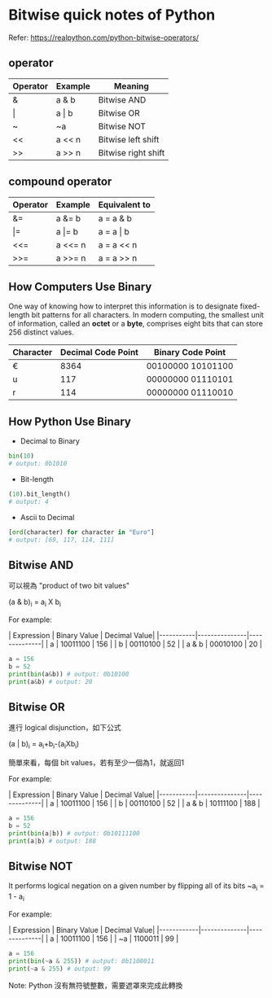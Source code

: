 # Bitwise quick notes of Python
Refer: https://realpython.com/python-bitwise-operators/

## operator

| Operator | Example | Meaning    |
|----------|---------|------------|
|&         | a & b	 | Bitwise AND|
| \|	   | a \| b	 | Bitwise OR |
|~         | ~a	     | Bitwise NOT|
|<<	       | a << n	 | Bitwise left shift|
|>>	       | a >> n	 | Bitwise right shift|


## compound operator
| Operator | Example | Equivalent to |
|----------|---------|---------------|
| &=       | a &= b	 | a = a & b     |
| \|=	   | a \|= b | a = a \| b    |
| <<=      | a <<= n | a = a << n    |
| >>=      | a >>= n | a = a >> n    |

## How Computers Use Binary
One way of knowing how to interpret this information is to designate fixed-length bit patterns for all characters. In modern computing, the smallest unit of information, called an **octet** or a **byte**, comprises eight bits that can store 256 distinct values.

| Character | Decimal Code Point | Binary Code Point |
|-----------|--------------------|-------------------|
| €         |        8364        | 00100000 10101100 |
| u         |         117        | 00000000 01110101 |
| r         |         114        | 00000000 01110010 |


## How Python Use Binary

- Decimal to Binary 

```python
bin(10)
# output: 0b1010
```
- Bit-length

```python
(10).bit_length()
# output: 4
```

- Ascii to Decimal

```python
[ord(character) for character in "Euro"]
# output: [69, 117, 114, 111]
```

## Bitwise AND
可以視為 "product of two bit values" <p>
 (a & b)<sub>i</sub> = a<sub>i</sub> X b<sub>i</sub>

For example:<p>
| Expression | Binary Value | Decimal Value|
|-----------|---------------|--------------|
| a         |  10011100     | 156          |
| b         |  00110100     | 52           |
| a & b     |  00010100     | 20           |

```python
a = 156
b = 52
print(bin(a&b)) # output: 0b10100
print(a&b) # output: 20
```

## Bitwise OR
進行 logical disjunction，如下公式 <p>
 (a | b)<sub>i</sub> = a<sub>i</sub>+b<sub>i</sub>-(a<sub>i</sub>Xb<sub>i</sub>) <p>
 簡單來看，每個 bit values，若有至少一個為1，就返回1

For example:<p>
| Expression | Binary Value | Decimal Value|
|-----------|---------------|--------------|
| a         |  10011100     | 156          |
| b         |  00110100     | 52           |
| a & b     |  10111100     | 188          |

```python
a = 156
b = 52
print(bin(a|b)) # output: 0b10111100
print(a|b) # output: 188
```

## Bitwise NOT
It performs logical negation on a given number by flipping all of its bits
 ~a<sub>i</sub> = 1 - a<sub>i</sub><p>
For example:<p>
| Expression | Binary Value | Decimal Value|
|------------|--------------|--------------|
| a          |  10011100    | 156          |
| ~a         |   1100011    | 99           |
```python
a = 156
print(bin(~a & 255)) # output: 0b1100011
print(~a & 255) # output: 99
```
Note: Python 沒有無符號整數，需要遮罩來完成此轉換 